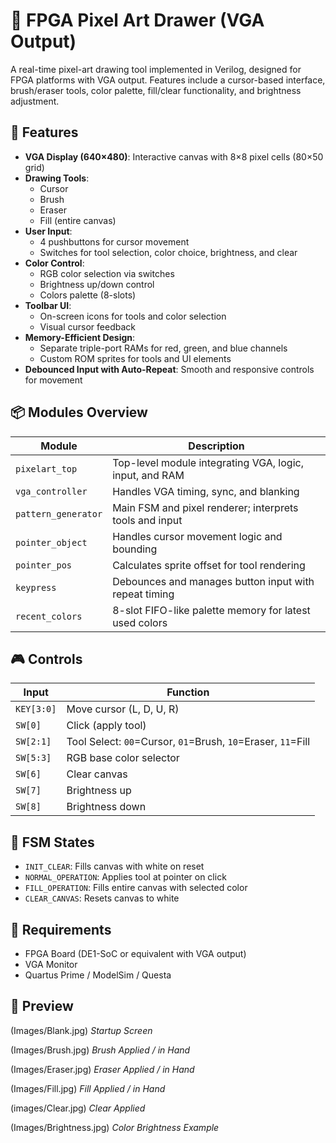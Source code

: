 # 🎨 FPGA Pixel Art Drawer (VGA Output)

A real-time pixel-art drawing tool implemented in Verilog, designed for FPGA platforms with VGA output. Features include a cursor-based interface, brush/eraser tools, color palette, fill/clear functionality, and brightness adjustment.

## 🚀 Features

- **VGA Display (640×480)**: Interactive canvas with 8×8 pixel cells (80×50 grid)
- **Drawing Tools**:  
  - Cursor  
  - Brush  
  - Eraser  
  - Fill (entire canvas)  
- **User Input**:  
  - 4 pushbuttons for cursor movement  
  - Switches for tool selection, color choice, brightness, and clear  
- **Color Control**:  
  - RGB color selection via switches  
  - Brightness up/down control  
  - Colors palette (8-slots)  
- **Toolbar UI**:  
  - On-screen icons for tools and color selection  
  - Visual cursor feedback  
- **Memory-Efficient Design**:  
  - Separate triple-port RAMs for red, green, and blue channels  
  - Custom ROM sprites for tools and UI elements  
- **Debounced Input with Auto-Repeat**: Smooth and responsive controls for movement

## 📦 Modules Overview

| Module | Description |
|--------|-------------|
| `pixelart_top` | Top-level module integrating VGA, logic, input, and RAM |
| `vga_controller` | Handles VGA timing, sync, and blanking |
| `pattern_generator` | Main FSM and pixel renderer; interprets tools and input |
| `pointer_object` | Handles cursor movement logic and bounding |
| `pointer_pos` | Calculates sprite offset for tool rendering |
| `keypress` | Debounces and manages button input with repeat timing |
| `recent_colors` | 8-slot FIFO-like palette memory for latest used colors |

## 🎮 Controls

| Input | Function |
|-------|----------|
| `KEY[3:0]` | Move cursor (L, D, U, R) |
| `SW[0]` | Click (apply tool) |
| `SW[2:1]` | Tool Select: `00`=Cursor, `01`=Brush, `10`=Eraser, `11`=Fill |
| `SW[5:3]` | RGB base color selector |
| `SW[6]` | Clear canvas |
| `SW[7]` | Brightness up |
| `SW[8]` | Brightness down |

## 🧠 FSM States

- `INIT_CLEAR`: Fills canvas with white on reset
- `NORMAL_OPERATION`: Applies tool at pointer on click
- `FILL_OPERATION`: Fills entire canvas with selected color
- `CLEAR_CANVAS`: Resets canvas to white

## 🧩 Requirements

- FPGA Board (DE1-SoC or equivalent with VGA output)
- VGA Monitor
- Quartus Prime / ModelSim / Questa

## 📸 Preview  
(Images/Blank.jpg)
*Startup Screen*

(Images/Brush.jpg)
*Brush Applied / in Hand*

(Images/Eraser.jpg)
*Eraser Applied / in Hand*

(Images/Fill.jpg)
*Fill Applied / in Hand*

(images/Clear.jpg)
*Clear Applied*

(Images/Brightness.jpg)
*Color Brightness Example*
